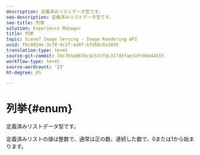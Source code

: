 ```yaml
---
description: 定義済みリストデータ型です。
seo-description: 定義済みリストデータ型です。
seo-title: 列挙
solution: Experience Manager
title: 列挙
topic: Scene7 Image Serving - Image Rendering API
uuid: f6c802de-3c78-4c3f-aa9f-bf268c8a3076
translation-type: tm+mt
source-git-commit: 7bc7b3a86fbcdc57cfdc31745fae3afc06e44b15
workflow-type: tm+mt
source-wordcount: '23'
ht-degree: 0%

---
```



# 列挙{#enum}

定義済みリストデータ型です。

定義済みリストの値は整数で、通常は正の数、連続した数で、0または1から始まります。
